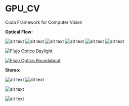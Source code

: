 # GPU_CV
Cuda Framework for Computer Vision

**Optical Flow:** 

![alt text][of_army_data]
![alt text][of_army]
![alt text][of_hydrangea_data]
![alt text][of_hydrangea]
![alt text][of_walking_data]
![alt text][of_walking]

[![Flujo Optico Daylight](https://www.youtube.com/watch?v=yUOvKVBOEYM&ab_channel=Pablitinho00/0.jpg)](https://www.youtube.com/watch?v=yUOvKVBOEYM&ab_channel=Pablitinho00)

[![Flujo Optico Roundabout](https://www.youtube.com/watch?v=pMAXdkSaIIw&ab_channel=Pablitinho00/0.jpg)](https://www.youtube.com/watch?v=pMAXdkSaIIw&ab_channel=Pablitinho00)

[of_army_data]: ./data/Army/frame10.png "Army"
[of_army]: ./results/army.JPG "Army"

[of_hydrangea_data]: ./data/Hydrangea/frame10.png "Hydrangea"
[of_hydrangea]: ./results/Hydrangea.JPG "Hydrangea"

[of_walking_data]: ./data/Walking/frame10.png "walking"
[of_walking]: ./results/walking.JPG "walking"

**Stereo:** 

![alt text][of_dolls_data]
![alt text][of_dolls]

![alt text][of_piano_data]

![alt text][of_piano]

[of_dolls_data]: ./data/dolls/frame8.png "Dolls"
[of_dolls]: ./results/dolls.JPG "Dolls"
[of_piano_data]: ./data/piano/frame8.png "Piano"
[of_piano]: ./results/piano.JPG "Piano"